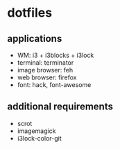 # dotfiles

## applications
- WM: i3 + i3blocks + i3lock
- terminal: terminator
- image browser: feh
- web browser: firefox
- font: hack, font-awesome

## additional requirements
- scrot
- imagemagick
- i3lock-color-git
